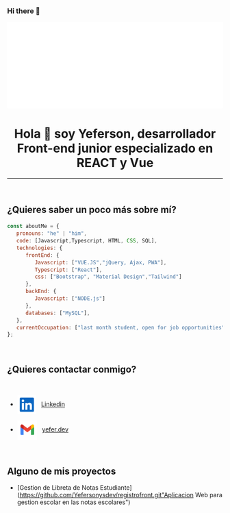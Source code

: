 ### Hi there 👋
<img src="https://github.com/Yefersonysdev/Yefersonysdev/blob/main/helloys.svg"/>


<h1 align="center">Hola 👋 soy Yeferson, desarrollador Front-end junior especializado en REACT y Vue</h1>

___

<br>

## ¿Quieres saber un poco más sobre mí?

~~~ javascript
const aboutMe = {
   pronouns: "he" | "him",
   code: [Javascript,Typescript, HTML, CSS, SQL],
   technologies: {
      frontEnd: {
         Javascript: ["VUE.JS","jQuery, Ajax, PWA"],
         Typescript: ["React"],
         css: ["Bootstrap", "Material Design","Tailwind"]
      },
      backEnd: {
         Javascript: ["NODE.js"]
      },
      databases: ["MySQL"],
   },
   currentOccupation: ["last month student, open for job opportunities"]
};
~~~

</br>

## ¿Quieres contactar conmigo?

<br>

* <img align="center" alt="Linkedin" width="44px" src="https://github.com/Yefersonysdev/Yefersonysdev/blob/main/linkedin.svg" />&nbsp;&nbsp;
<a href="www.linkedin.com/in/yeferson-suárez-31563a258">Linkedin</a>

* <img align="center" alt="Gmail" width="46px" src="https://github.com/Yefersonysdev/Yefersonysdev/blob/main/email.svg" />&nbsp;&nbsp;
<a href="">yefer.dev</a> 

<br>

## Alguno de mis proyectos

* [Gestion de Libreta de Notas Estudiante](https://github.com/Yefersonysdev/registrofront.git"Aplicacion Web para gestion escolar en las notas escolares")




<!--
**Yefersonysdev/Yefersonysdev** is a ✨ _special_ ✨ repository because its `README.md` (this file) appears on your GitHub profile.

Here are some ideas to get you started:

- 🔭 I’m currently working on ...
- 🌱 I’m currently learning ...
- 👯 I’m looking to collaborate on ...
- 🤔 I’m looking for help with ...
- 💬 Ask me about ...
- 📫 How to reach me: ...
- 😄 Pronouns: ...
- ⚡ Fun fact: ...
-->
